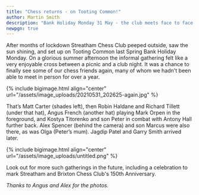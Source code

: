```yaml
---
title: "Chess returns - on Tooting Common!"
author: Martin Smith
description: "Bank Holiday Monday 31 May - the club meets face to face again."
newpgn: true
---
```

After months of lockdown Streatham Chess Club peeped outside, saw the sun shining, and set up on Tooting Common last Spring Bank Holiday Monday. On a glorious summer afternoon the informal gathering felt like a very enjoyable cross between a picnic and a club night. It was a chance to finally see some of our chess friends again, many of whom we hadn't been able to meet in person for over a year.

{% include bigimage.html align="center" url="/assets/image_uploads/20210531_202625-again.jpg" %}

That’s Matt Carter (shades left), then Robin Haldane and Richard Tillett (under that hat), Angus French (another hat) playing Mark Orpen in the foreground, and Kostya Titorenko and son Peter in combat with Antony Hall further back. Alex Spencer (behind the camera) and son Marcus were also there, as was Olga (Peter’s mum). Jagdip Patel and Garry Smith arrived later.

{% include bigimage.html align="center" url="/assets/image_uploads/untitled.png" %}

Look out for more such gatherings in the future, including a celebration to mark Streatham and Brixton Chess Club's 150th Anniversary.

*Thanks to Angus and Alex for the photos.*
